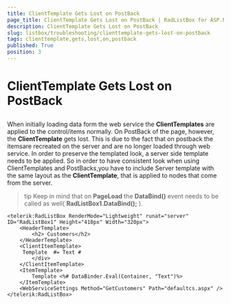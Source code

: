 ```yaml
---
title: ClientTemplate Gets Lost on PostBack
page_title: ClientTemplate Gets Lost on PostBack | RadListBox for ASP.NET AJAX Documentation
description: ClientTemplate Gets Lost on PostBack
slug: listbox/troubleshooting/clienttemplate-gets-lost-on-postback
tags: clienttemplate,gets,lost,on,postback
published: True
position: 3
---
```


# ClientTemplate Gets Lost on PostBack

## 

When initially loading data form the web service the **ClientTemplates** are applied to the control/items normally. On PostBack of the page, however, the **ClientTemplate** gets lost. This is due to the fact that on postback the itemsare recreated on the server and are no longer loaded through web service. In order to preserve the templated look, a server side template needs to be applied. So in order to have consistent look when using ClientTemplates and PostBacks,you have to include Server template with the same layout as the **ClientTemplate**, that is applied to nodes that come from the server.

>tip Keep in mind that on **PageLoad** the **DataBind()** event needs to be called as well( **RadListBox1.DataBind();** ).
>

````ASPNET
<telerik:RadListBox RenderMode="Lightweight" runat="server" ID="RadListBox1" Height="410px" Width="320px">
	<HeaderTemplate>
		<h2> Customers</h2>
	</HeaderTemplate>
	<ClientItemTemplate>              
	 Template  #= Text # 
		</div>
	</ClientItemTemplate>
	<ItemTemplate>
		Template <%# DataBinder.Eval(Container, "Text")%>
	</ItemTemplate>
	<WebServiceSettings Method="GetCustomers" Path="defaultcs.aspx" />
</telerik:RadListBox>	
````


